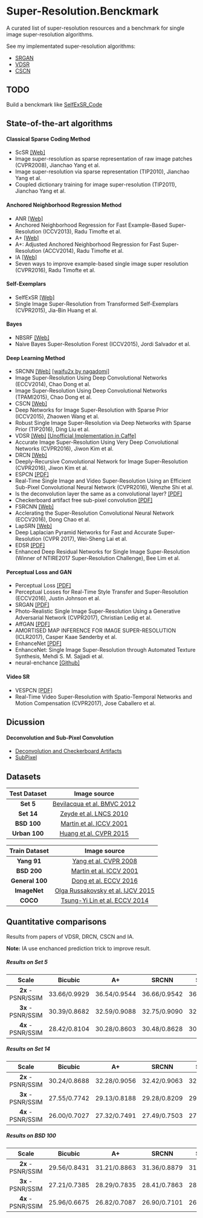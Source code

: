 # Super-Resolution.Benckmark
A curated list of super-resolution resources and a benchmark for single image super-resolution algorithms.

See my implementated super-resolution algorithms:

+ [SRGAN](https://github.com/huangzehao/torch-srgan)
+ [VDSR](https://github.com/huangzehao/caffe-vdsr)
+ [CSCN](https://github.com/huangzehao/SCN_Matlab)

## TODO
Build a benckmark like [SelfExSR_Code](https://sites.google.com/site/jbhuang0604/publications/struct_sr)

## State-of-the-art algorithms
#### Classical Sparse Coding Method
 * ScSR [[Web]](http://www.ifp.illinois.edu/~jyang29/ScSR.htm)
  * Image super-resolution as sparse representation of raw image patches (CVPR2008), Jianchao Yang et al.
  * Image super-resolution via sparse representation (TIP2010), Jianchao Yang et al.
  * Coupled dictionary training for image super-resolution (TIP2011), Jianchao Yang et al.
 
#### Anchored Neighborhood Regression Method
 * ANR [[Web]](http://www.vision.ee.ethz.ch/~timofter/ICCV2013_ID1774_SUPPLEMENTARY/index.html)
  * Anchored Neighborhood Regression for Fast Example-Based Super-Resolution (ICCV2013), Radu Timofte et al.
 * A+ [[Web]](http://www.vision.ee.ethz.ch/~timofter/ACCV2014_ID820_SUPPLEMENTARY/)
  * A+: Adjusted Anchored Neighborhood Regression for Fast Super-Resolution (ACCV2014), Radu Timofte et al.
 * IA [[Web]](http://www.vision.ee.ethz.ch/~timofter/CVPR2016_ID769_SUPPLEMENTARY/index.html)
  * Seven ways to improve example-based single image super resolution (CVPR2016), Radu Timofte et al.
 
#### Self-Exemplars
 * SelfExSR [[Web]](https://sites.google.com/site/jbhuang0604/publications/struct_sr)
  * Single Image Super-Resolution from Transformed Self-Exemplars (CVPR2015), Jia-Bin Huang et al.
 
#### Bayes
 * NBSRF [[Web]](http://jordisalvador-image.blogspot.com/2015/08/iccv-2015.html)
  * Naive Bayes Super-Resolution Forest (ICCV2015), Jordi Salvador et al.
 
#### Deep Learning Method
 * SRCNN [[Web]](http://mmlab.ie.cuhk.edu.hk/projects/SRCNN.html) [[waifu2x by nagadomi]](https://github.com/nagadomi/waifu2x)
  * Image Super-Resolution Using Deep Convolutional Networks (ECCV2014), Chao Dong et al.
  * Image Super-Resolution Using Deep Convolutional Networks (TPAMI2015), Chao Dong et al.
 * CSCN [[Web]](http://www.ifp.illinois.edu/~dingliu2/iccv15/)
  * Deep Networks for Image Super-Resolution with Sparse Prior (ICCV2015), Zhaowen Wang et al.
  * Robust Single Image Super-Resolution via Deep Networks with Sparse Prior (TIP2016), Ding Liu et al.
 * VDSR [[Web]](http://cv.snu.ac.kr/research/VDSR/) [[Unofficial Implementation in Caffe]](https://github.com/huangzehao/caffe-vdsr)
  * Accurate Image Super-Resolution Using Very Deep Convolutional Networks (CVPR2016), Jiwon Kim et al.
 * DRCN [[Web]](http://cv.snu.ac.kr/research/DRCN/)
  * Deeply-Recursive Convolutional Network for Image Super-Resolution (CVPR2016), Jiwon Kim et al. 
 * ESPCN [[PDF]](http://www.cv-foundation.org/openaccess/content_cvpr_2016/papers/Shi_Real-Time_Single_Image_CVPR_2016_paper.pdf)
  * Real-Time Single Image and Video Super-Resolution Using an Efficient Sub-Pixel Convolutional Neural Network (CVPR2016), Wenzhe Shi et al.
  * Is the deconvolution layer the same as a convolutional layer? [[PDF]](https://arxiv.org/ftp/arxiv/papers/1609/1609.07009.pdf)
  * Checkerboard artifact free sub-pixel convolution [[PDF]](https://arxiv.org/pdf/1707.02937.pdf)
 * FSRCNN [[Web]](http://mmlab.ie.cuhk.edu.hk/projects/FSRCNN.html)
  * Acclerating the Super-Resolution Convolutional Neural Network (ECCV2016), Dong Chao et al.
 * LapSRN [[Web]](http://vllab1.ucmerced.edu/~wlai24/LapSRN/)
  * Deep Laplacian Pyramid Networks for Fast and Accurate Super-Resolution (CVPR 2017), Wei-Sheng Lai et al.
 * EDSR [[PDF]](https://arxiv.org/pdf/1707.02921.pdf)
  * Enhanced Deep Residual Networks for Single Image Super-Resolution (Winner of NTIRE2017 Super-Resolution Challenge), Bee Lim et al.

#### Perceptual Loss and GAN
 * Perceptual Loss [[PDF]](http://cs.stanford.edu/people/jcjohns/papers/eccv16/JohnsonECCV16.pdf)
  * Perceptual Losses for Real-Time Style Transfer and Super-Resolution (ECCV2016), Justin Johnson et al.
 * SRGAN [[PDF]](https://arxiv.org/abs/1609.04802)
  * Photo-Realistic Single Image Super-Resolution Using a Generative Adversarial Network (CVPR2017), Christian Ledig et al.
 * AffGAN [[PDF]](https://arxiv.org/pdf/1610.04490.pdf)
  * AMORTISED MAP INFERENCE FOR IMAGE SUPER-RESOLUTION (ICLR2017), Casper Kaae Sønderby et al.
 * EnhanceNet [[PDF]](https://arxiv.org/abs/1612.07919)
  * EnhanceNet: Single Image Super-Resolution through Automated Texture Synthesis, Mehdi S. M. Sajjadi et al.
 * neural-enchance [[Github]](https://github.com/alexjc/neural-enhance)

#### Video SR
 * VESPCN [[PDF]](https://arxiv.org/pdf/1611.05250.pdf)
  * Real-Time Video Super-Resolution with Spatio-Temporal Networks and Motion Compensation (CVPR2017), Jose Caballero et al.
 
## Dicussion
#### Deconvolution and Sub-Pixel Convolution
 * [Deconvolution and Checkerboard Artifacts](http://distill.pub/2016/deconv-checkerboard/)
 * [SubPixel](https://github.com/Tetrachrome/subpixel)
 

## Datasets

| Test Dataset | Image source |
|:----:|:----:|
| **Set 5** |  [Bevilacqua et al. BMVC 2012](http://people.rennes.inria.fr/Aline.Roumy/results/SR_BMVC12.html)  |
| **Set 14** |  [Zeyde et al. LNCS 2010](https://sites.google.com/site/romanzeyde/research-interests)  |
| **BSD 100** | [Martin et al. ICCV 2001](https://www.eecs.berkeley.edu/Research/Projects/CS/vision/bsds/) |
| **Urban 100** | [Huang et al. CVPR 2015](https://sites.google.com/site/jbhuang0604/publications/struct_sr)  |

| Train Dataset | Image source |
|:----:|:----:|
| **Yang 91** |  [Yang et al. CVPR 2008](http://www.ifp.illinois.edu/~jyang29/ScSR.htm)  |
| **BSD 200** | [Martin et al. ICCV 2001](https://www.eecs.berkeley.edu/Research/Projects/CS/vision/bsds/) |
| **General 100** | [Dong et al. ECCV 2016](http://mmlab.ie.cuhk.edu.hk/projects/FSRCNN.html) |
| **ImageNet** | [Olga Russakovsky et al. IJCV 2015](http://www.image-net.org/) |
| **COCO**| [Tsung-Yi Lin et al. ECCV 2014](http://mscoco.org/)

## Quantitative comparisons
Results from papers of VDSR, DRCN, CSCN and IA.

**Note:** IA use enchanced prediction trick to improve result.
##### Results on Set 5

|  Scale    | Bicubic | A+  | SRCNN | SelfExSR | CSCN | VDSR | DRCN | IA |
|:---------:|:-------:|:--------:|:------:|:----:|:----:|:----:|:----:|:----:|
| **2x** - PSNR/SSIM|   33.66/0.9929	|   36.54/0.9544	|   36.66/0.9542	|   36.49/0.9537	|  36.93/0.9552	|  37.53/0.9587	|  **37.63/0.9588**	|37.39/|    
| **3x** - PSNR/SSIM|   30.39/0.8682	|   32.59/0.9088	|   32.75/0.9090	|   32.58/0.9093	|  33.10/0.9144	|  33.66/0.9213	|  **33.82/0.9226**	|33.46/|  
| **4x** - PSNR/SSIM|   28.42/0.8104	|   30.28/0.8603	|   30.48/0.8628	|   30.31/0.8619	|  30.86/0.8732	|  31.35/0.8838	|  **31.53/0.8854**	|31.10/|  

##### Results on Set 14

|  Scale    | Bicubic | A+  | SRCNN | SelfExSR | CSCN | VDSR | DRCN | IA |
|:---------:|:-------:|:--------:|:------:|:----:|:----:|:----:|:----:|:----:|
| **2x** - PSNR/SSIM|   30.24/0.8688	|   32.28/0.9056	|   32.42/0.9063	|   32.22/0.9034	|  32.56/0.9074	|  33.03/**0.9124**	|  **33.04**/0.9118	|32.87/|    
| **3x** - PSNR/SSIM|   27.55/0.7742	|   29.13/0.8188	|   29.28/0.8209	|   29.16/0.8196	|  29.41/0.8238	|  **29.77/0.8314**	|  29.76/0.8311	|29.69/|  
| **4x** - PSNR/SSIM|   26.00/0.7027	|   27.32/0.7491	|   27.49/0.7503	|   27.40/0.7518	|  27.64/0.7587	|  28.01/**0.7674**	|  **28.02**/0.7670	|27.88/|  

##### Results on BSD 100

|  Scale    | Bicubic | A+  | SRCNN | SelfExSR | CSCN | VDSR | DRCN | IA |
|:---------:|:-------:|:--------:|:------:|:----:|:----:|:----:|:----:|:----:|
| **2x** - PSNR/SSIM|   29.56/0.8431	|   31.21/0.8863	|   31.36/0.8879	|   31.18/0.8855	|  31.40/0.8884	|  **31.90/0.8960**	|  31.85/0.8942	|31.79/|
| **3x** - PSNR/SSIM|   27.21/0.7385	|   28.29/0.7835	|   28.41/0.7863	|   28.29/0.7840	|  28.50/0.7885	|  **28.82/0.7976**	|  28.80/0.7963	|28.76/|  
| **4x** - PSNR/SSIM|   25.96/0.6675	|   26.82/0.7087	|   26.90/0.7101	|   26.84/0.7106	|  27.03/0.7161	|  **27.29/0.7251**	|  27.23/0.7233	|27.25/|  
